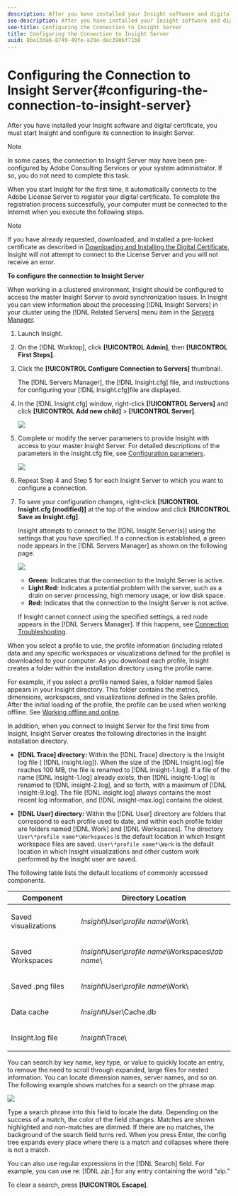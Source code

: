 ```yaml
---
description: After you have installed your Insight software and digital certificate, you must start Insight and configure its connection to Insight Server.
seo-description: After you have installed your Insight software and digital certificate, you must start Insight and configure its connection to Insight Server.
seo-title: Configuring the Connection to Insight Server
title: Configuring the Connection to Insight Server
uuid: 8ba13da6-8749-49fe-a29e-dac3906f71b8
---
```


# Configuring the Connection to Insight Server{#configuring-the-connection-to-insight-server}

After you have installed your Insight software and digital certificate, you must start Insight and configure its connection to Insight Server.

>[!NOTE]
>
>In some cases, the connection to Insight Server may have been pre-configured by Adobe Consulting Services or your system administrator. If so, you do not need to complete this task.

When you start Insight for the first time, it automatically connects to the Adobe License Server to register your digital certificate. To complete the registration process successfully, your computer must be connected to the Internet when you execute the following steps.

>[!NOTE]
>
>If you have already requested, downloaded, and installed a pre-locked certificate as described in [Downloading and Installing the Digital Certificate](../../../home/c-install-insight/install-setup/c-dgtl-crtf.md#topic-fed3b44e472c4e4ca6dd5852af14cdb9), Insight will not attempt to connect to the License Server and you will not receive an error.

**To configure the connection to Insight Server**

When working in a clustered environment, Insight should be configured to access the master Insight Server to avoid synchronization issues. In Insight you can view information about the processing [!DNL Insight Servers] in your cluster using the [!DNL Related Servers] menu item in the [Servers Manager](https://marketing.adobe.com/resources/help/en_US/insight/client/c_svrs_mgr.html).

1. Launch Insight. 
1. On the [!DNL Worktop], click **[!UICONTROL Admin]**, then **[!UICONTROL First Steps]**. 

1. Click the **[!UICONTROL Configure Connection to Servers]** thumbnail.

   The [!DNL Servers Manager], the [!DNL Insight.cfg] file, and instructions for configuring your [!DNL Insight.cfg]file are displayed. 

1. In the [!DNL Insight.cfg] window, right-click **[!UICONTROL Servers]** and click **[!UICONTROL Add new child]** > **[!UICONTROL Server]**.

   ![](assets/cfg_Workstation_AddChild.png)

1. Complete or modify the server parameters to provide Insight with access to your master Insight Server. For detailed descriptions of the parameters in the Insight.cfg file, see [Configuration parameters](https://marketing.adobe.com/resources/help/en_US/insight/client/c_insght_config_param.html).

   ![](assets/cfg_Workstation_AddServer.png)

1. Repeat Step 4 and Step 5 for each Insight Server to which you want to configure a connection. 
1. To save your configuration changes, right-click **[!UICONTROL Insight.cfg (modified)]** at the top of the window and click **[!UICONTROL Save as Insight.cfg]**.

   Insight attempts to connect to the [!DNL Insight Server(s)] using the settings that you have specified. If a connection is established, a green node appears in the [!DNL Servers Manager] as shown on the following page.

   ![](assets/vis_SysStat_RedGreenDots.png)

    * **Green:** Indicates that the connection to the Insight Server is active. 
    * **Light Red:** Indicates a potential problem with the server, such as a drain on server processing, high memory usage, or low disk space. 
    * **Red:** Indicates that the connection to the Insight Server is not active.

   If Insight cannot connect using the specified settings, a red node appears in the [!DNL Servers Manager]. If this happens, see [Connection Troubleshooting](../../../home/c-install-insight/install-setup/t-conn-trbsh.md#task-034e588c5ce04c4a8f6d0097364d3b2b).

<!--
c_dir_crt_setup.xml
-->

When you select a profile to use, the profile information (including related data and any specific workspaces or visualizations defined for the profile) is downloaded to your computer. As you download each profile, Insight creates a folder within the installation directory using the profile name.

For example, if you select a profile named Sales, a folder named Sales appears in your Insight directory. This folder contains the metrics, dimensions, workspaces, and visualizations defined in the Sales profile. After the initial loading of the profile, the profile can be used when working offline. See [Working offline and online](https://marketing.adobe.com/resources/help/en_US/insight/client/c_off_on.html).

In addition, when you connect to Insight Server for the first time from Insight, Insight Server creates the following directories in the Insight installation directory.

* **[!DNL Trace] directory:** Within the [!DNL Trace] directory is the Insight log file ( [!DNL insight.log]). When the size of the [!DNL Insight.log] file reaches 100 MB, the file is renamed to [!DNL insight-1.log]. If a file of the name [!DNL insight-1.log] already exists, then [!DNL insight-1.log] is renamed to [!DNL insight-2.log], and so forth, with a maximum of [!DNL insight-9.log]. The file [!DNL insight.log] always contains the most recent log information, and [!DNL insight-max.log] contains the oldest. 

* **[!DNL User] directory:** Within the [!DNL User] directory are folders that correspond to each profile used to date, and within each profile folder are folders named [!DNL Work] and [!DNL Workspaces]. The directory `User\*profile name*\Workspaces` is the default location in which Insight workspace files are saved. `User\*profile name*\Work` is the default location in which Insight visualizations and other custom work performed by the Insight user are saved.

The following table lists the default locations of commonly accessed components.

<table id="table_0254A8C25AF5400F89F87A242746D07E"> 
 <thead> 
  <tr> 
   <th colname="col1" class="entry"> Component </th> 
   <th colname="col2" class="entry"> Directory Location </th> 
  </tr>
 </thead>
 <tbody> 
  <tr> 
   <td colname="col1"> <p>Saved visualizations </p> </td> 
   <td colname="col2"> <p><i>Insight</i>\User\<i>profile name</i>\Work\ </p> </td> 
  </tr> 
  <tr> 
   <td colname="col1"> <p>Saved <span class="wintitle"> Workspaces</span> </p> </td> 
   <td colname="col2"> <p><i>Insight</i>\User\<i>profile name</i>\Workspaces\<i>tab name</i>\ </p> </td> 
  </tr> 
  <tr> 
   <td colname="col1"> <p>Saved<span class="filepath"> .png</span> files </p> </td> 
   <td colname="col2"> <p><i>Insight</i>\User\<i>profile name</i>\Work\ </p> </td> 
  </tr> 
  <tr> 
   <td colname="col1"> <p>Data cache </p> </td> 
   <td colname="col2"> <p><i>Insight</i>\User\Cache.db </p> </td> 
  </tr> 
  <tr> 
   <td colname="col1"> <p><span class="filepath"> Insight.log</span> file </p> </td> 
   <td colname="col2"> <p><i>Insight</i>\Trace\ </p> </td> 
  </tr> 
 </tbody> 
</table>

<!--
c_config_file_ent.xml
-->

You can search by key name, key type, or value to quickly locate an entry, to remove the need to scroll through expanded, large files for nested information. You can locate dimension names, server names, and so on. The following example shows matches for a search on the phrase map.

![](assets/cfg_search.PNG)

Type a search phrase into this field to locate the data. Depending on the success of a match, the color of the field changes. Matches are shown highlighted and non-matches are dimmed. If there are no matches, the background of the search field turns red. When you press Enter, the config tree expands every place where there is a match and collapses where there is not a match.

You can also use regular expressions in the [!DNL Search] field. For example, you can use re: [!DNL *zip.*] for any entry containing the word “zip.”

To clear a search, press **[!UICONTROL Escape]**. 

